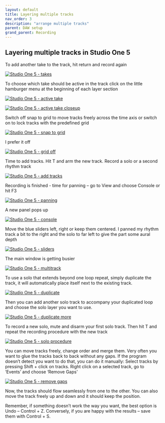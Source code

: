 ```yaml
---
layout: default
title: Layering multiple tracks
nav_order: 3
description: "arrange multiple tracks"
parent: DAW setup
grand_parent: Recording
---
```


## **Layering multiple tracks in Studio One 5**

To add another take to the track, hit return and record again

 [![Studio One 5 - takes](../../../assets/images/so5_20_tracktake.png)](../../../assets/images/so5_20_tracktake.jpg)

To choose which take should be active in the track click on the little hamburger menu at the beginning of each layer section

 [![Studio One 5 - active take](../../../assets/images/so5_21_takehampp.png)](../../../assets/images/so5_21_takeham.jpg)

 [![Studio One 5 - active take closeup](../../../assets/images/so5_22_takehamcutpp.png)](../../../assets/images/so5_22_takehamcut.jpg)

Switch off snap to grid to move tracks freely across the time axis or switch on to lock tracks with the predefined grid

 [![Studio One 5 - snap to grid](../../../assets/images/so5_23_snaptogridpp.png)](../../../assets/images/so5_23_snaptogrid.jpg)

I prefer it off

 [![Studio One 5 - grid off](../../../assets/images/so5_24_gridoffpp.png)](../../../assets/images/so5_24_gridoff.jpg)

Time to add tracks. Hit T and arm the new track. Record a solo or a second rhythm track

 [![Studio One 5 - add tracks](../../../assets/images/so5_25_armsolo.png)](../../../assets/images/so5_25_armsolo.jpg)

Recording is finished - time for panning – go to View and choose Console or hit F3

 [![Studio One 5 - panning](../../../assets/images/so5_26_consoleview.png)](../../../assets/images/so5_26_consoleview.jpg)

A new panel pops up

 [![Studio One 5 - console](../../../assets/images/so5_27_consoletracks.png)](../../../assets/images/so5_27_consoletracks.jpg)

Move the blue sliders left, right or keep them centered. I panned my rhythm track a bit to the right and the solo to far left to give the part some aural depth

 [![Studio One 5 - sliders](../../../assets/images/so5_28_sliderspp.png)](../../../assets/images/so5_28_sliders.jpg)

The main window is getting busier

 [![Studio One 5 - multitrack](../../../assets/images/so5_29_multitrack.png)](../../../assets/images/so5_29_multitrack.jpg)


To use a solo that extends beyond one loop repeat, simply duplicate the track, it will automatically place itself next to the existing track.

 [![Studio One 5 - duplicate](../../../assets/images/so5_30_dup1.png)](../../../assets/images/so5_30_dup1.jpg)

Then you can add another solo track to accompany your duplicated loop and choose the solo layer you want to use.

[![Studio One 5 - duplicate more](../../../assets/images/so5_31_dup2.png)](../../../assets/images/so5_31_dup2.jpg)

To record a new solo, mute and disarm your first solo track. Then hit T and repeat the recording procedure with the new track 

[![Studio One 5 - solo procedure](../../../assets/images/so5_32_mute.png)](../../../assets/images/so5_32_mute.jpg)

You can move tracks freely, change order and merge them. Very often you want to glue the tracks back to back without any gaps. If the program doesn’t detect you want to do that, you can do it manually: Select tracks by pressing Shift + click on tracks. Right click on a selected track, go to ‘Events’ and choose ‘Remove Gaps’

[![Studio One 5 - remove gaps](../../../assets/images/so5_33_gaps.png)](../../../assets/images/so5_33_gaps.jpg)

Now, the tracks should flow seamlessly from one to the other. You can also move the track freely up and down and it should keep the position. 

Remember, if something doesn’t work the way you want, the best option is Undo – Control + Z. Conversely, if you are happy with the results – save them with Control + S.














